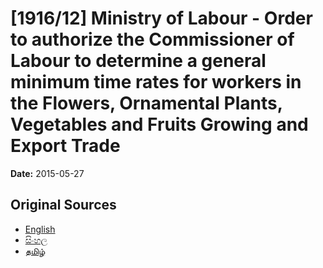 # [1916/12] Ministry of Labour - Order to authorize the Commissioner of Labour to determine a general minimum time rates for workers in the Flowers, Ornamental Plants, Vegetables and Fruits Growing and Export Trade

**Date:** 2015-05-27

## Original Sources

- [English](https://documents.gov.lk/view/extra-gazettes/2015/5/1916-12_E.pdf)
- [සිංහල](https://documents.gov.lk/view/extra-gazettes/2015/5/1916-12_S.pdf)
- [தமிழ்](https://documents.gov.lk/view/extra-gazettes/2015/5/1916-12_T.pdf)
